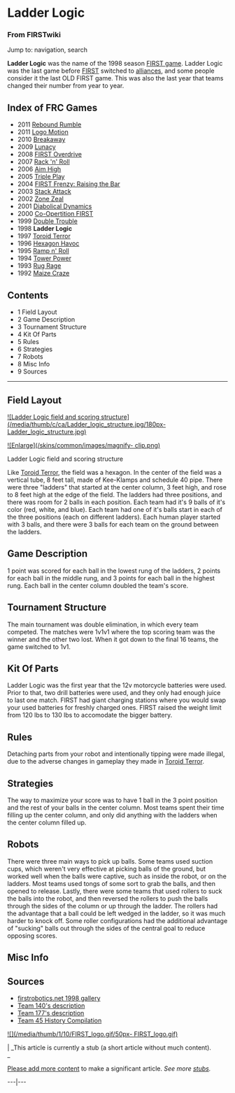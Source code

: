 

# Ladder Logic

### From FIRSTwiki

Jump to: navigation, search

  

**Ladder Logic** was the name of the 1998 season [FIRST game](FRC_Games "FRC Games" ). Ladder Logic was the last game before [FIRST](FIRST "FIRST" ) switched to [alliances](Alliance "Alliance" ), and some people consider it the last OLD FIRST game. This was also the last year that teams changed their number from year to year. 

Index of FRC Games  
---  
  
  * 2011 [Rebound Rumble](Rebound_Rumble "Rebound Rumble" )
  * 2011 [Logo Motion](Logo_Motion "Logo Motion" )
  * 2010 [Breakaway](Breakaway "Breakaway" )
  * 2009 [Lunacy](Lunacy "Lunacy" )
  * 2008 [FIRST Overdrive](FIRST_Overdrive "FIRST Overdrive" )
  * 2007 [Rack 'n' Roll](Rack_%27n%27_Roll "Rack 'n' Roll" )
  * 2006 [Aim High](Aim_High "Aim High" )
  * 2005 [Triple Play](Triple_Play "Triple Play" )
  * 2004 [FIRST Frenzy: Raising the Bar](FIRST_Frenzy:_Raising_the_Bar "FIRST Frenzy: Raising the Bar" )
  * 2003 [Stack Attack](Stack_Attack "Stack Attack" )
  * 2002 [Zone Zeal](Zone_Zeal "Zone Zeal" )
  * 2001 [Diabolical Dynamics](Diabolical_Dynamics "Diabolical Dynamics" )
  * 2000 [Co-Opertition FIRST](Co-Opertition_FIRST "Co-Opertition FIRST" )
  * 1999 [Double Trouble](Double_Trouble "Double Trouble" )
  * 1998 **Ladder Logic**
  * 1997 [Toroid Terror](Toroid_Terror "Toroid Terror" )
  * 1996 [Hexagon Havoc](Hexagon_Havoc "Hexagon Havoc" )
  * 1995 [Ramp n' Roll](Ramp_n%27_Roll "Ramp n' Roll" )
  * 1994 [Tower Power](Tower_Power "Tower Power" )
  * 1993 [Rug Rage](Rug_Rage "Rug Rage" )
  * 1992 [Maize Craze](Maize_Craze "Maize Craze" )  
  
  

## Contents

  * 1 Field Layout
  * 2 Game Description
  * 3 Tournament Structure
  * 4 Kit Of Parts
  * 5 Rules
  * 6 Strategies
  * 7 Robots
  * 8 Misc Info
  * 9 Sources  
---  
  

## Field Layout

[![Ladder Logic field and scoring
structure](/media/thumb/c/ca/Ladder_logic_structure.jpg/180px-
Ladder_logic_structure.jpg)](Image:Ladder_logic_structure.jpg
"Ladder Logic field and scoring structure" )

[![Enlarge](/skins/common/images/magnify-
clip.png)](Image:Ladder_logic_structure.jpg "Enlarge" )

Ladder Logic field and scoring structure

Like [Toroid Terror](Toroid_Terror "Toroid Terror" ), the field was
a hexagon. In the center of the field was a vertical tube, 8 feet tall, made
of Kee-Klamps and schedule 40 pipe. There were three "ladders" that started at
the center column, 3 feet high, and rose to 8 feet high at the edge of the
field. The ladders had three positions, and there was room for 2 balls in each
position. Each team had it's 9 balls of it's color (red, white, and blue).
Each team had one of it's balls start in each of the three positions (each on
different ladders). Each human player started with 3 balls, and there were 3
balls for each team on the ground between the ladders.


## Game Description

1 point was scored for each ball in the lowest rung of the ladders, 2 points
for each ball in the middle rung, and 3 points for each ball in the highest
rung. Each ball in the center column doubled the team's score.


## Tournament Structure

The main tournament was double elimination, in which every team competed. The
matches were 1v1v1 where the top scoring team was the winner and the other two
lost. When it got down to the final 16 teams, the game switched to 1v1.


## Kit Of Parts

Ladder Logic was the first year that the 12v motorcycle batteries were used.
Prior to that, two drill batteries were used, and they only had enough juice
to last one match. FIRST had giant charging stations where you would swap your
used batteries for freshly charged ones. FIRST raised the weight limit from
120 lbs to 130 lbs to accomodate the bigger battery.


## Rules

Detaching parts from your robot and intentionally tipping were made illegal,
due to the adverse changes in gameplay they made in [Toroid
Terror](Toroid_Terror "Toroid Terror" ).


## Strategies

The way to maximize your score was to have 1 ball in the 3 point position and
the rest of your balls in the center column. Most teams spent their time
filling up the center column, and only did anything with the ladders when the
center column filled up.


## Robots

There were three main ways to pick up balls. Some teams used suction cups,
which weren't very effective at picking balls of the ground, but worked well
when the balls were captive, such as inside the robot, or on the ladders. Most
teams used tongs of some sort to grab the balls, and then opened to release.
Lastly, there were some teams that used rollers to suck the balls into the
robot, and then reversed the rollers to push the balls through the sides of
the column or up through the ladder. The rollers had the advantage that a ball
could be left wedged in the ladder, so it was much harder to knock off. Some
roller configurations had the additional advantage of "sucking" balls out
through the sides of the central goal to reduce opposing scores.


## Misc Info


## Sources

  * [firstrobotics.net 1998 gallery](http://firstrobotics.net/98Gallery/index.htm "http://firstrobotics.net/98Gallery/index.htm" )
  * [Team 140's description](http://www.surko.net/first/competition/1998/index.html "http://www.surko.net/first/competition/1998/index.html" )
  * [Team 177's description](http://www.swindsor.k12.ct.us/Highschool/activities/clubs/first/1998.html "http://www.swindsor.k12.ct.us/Highschool/activities/clubs/first/1998.html" )
  * [Team 45 History Compilation](http://www.technokats.org/historyproject.php "http://www.technokats.org/historyproject.php" )

[![](/media/thumb/1/10/FIRST_logo.gif/50px-
FIRST_logo.gif)](Image:FIRST_logo.gif "" )

|  _This article is currently a stub (a short article without much content).  
_

[Please add more
content](http://www.firstwiki.net/index.php?title=Ladder_Logic&action=edit
"http://www.firstwiki.net/index.php?title=Ladder_Logic&action=edit" ) to make
a significant article. _See more [stubs](Special:Shortpages
"Special:Shortpages" )._  
  
---|---  
  
